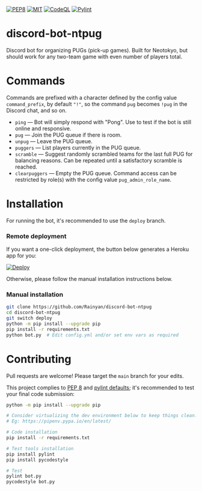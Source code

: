 [![PEP8](https://img.shields.io/badge/code%20style-pep8-orange.svg)](https://www.python.org/dev/peps/pep-0008/)
[![MIT](https://img.shields.io/github/license/Rainyan/discord-bot-ntpug)](LICENSE)
[![CodeQL](https://github.com/Rainyan/discord-bot-ntpug/actions/workflows/codeql-analysis.yml/badge.svg)](https://github.com/Rainyan/discord-bot-ntpug/actions/workflows/codeql-analysis.yml)
[![Pylint](https://github.com/Rainyan/discord-bot-ntpug/actions/workflows/pylint.yml/badge.svg)](https://github.com/Rainyan/discord-bot-ntpug/actions/workflows/pylint.yml)

# discord-bot-ntpug
Discord bot for organizing PUGs (pick-up games). Built for Neotokyo, but should work for any two-team game with even number of players total.

# Commands
Commands are prefixed with a character defined by the config value `command_prefix`, by default `"!"`, so the command `pug` becomes `!pug` in the Discord chat, and so on.
* `ping` — Bot will simply respond with "Pong". Use to test if the bot is still online and responsive.
* `pug` — Join the PUG queue if there is room.
* `unpug` — Leave the PUG queue.
* `puggers` — List players currently in the PUG queue.
* `scramble` — Suggest randomly scrambled teams for the last full PUG for balancing reasons. Can be repeated until a satisfactory scramble is reached.
* `clearpuggers` — Empty the PUG queue. Command access can be restricted by role(s) with the config value `pug_admin_role_name`.

# Installation
For running the bot, it's recommended to use the `deploy` branch.

### Remote deployment
If you want a one-click deployment, the button below generates a Heroku app for you:

[![Deploy](https://www.herokucdn.com/deploy/button.svg)](https://heroku.com/deploy?template=https://github.com/Rainyan/discord-bot-ntpug/tree/deploy)

Otherwise, please follow the manual installation instructions below.

### Manual installation
```sh
git clone https://github.com/Rainyan/discord-bot-ntpug
cd discord-bot-ntpug
git switch deploy
python -m pip install --upgrade pip
pip install -r requirements.txt
python bot.py  # Edit config.yml and/or set env vars as required
```

# Contributing
Pull requests are welcome! Please target the `main` branch for your edits.

This project complies to [PEP 8](https://www.python.org/dev/peps/pep-0008/) and [pylint defaults](https://pypi.org/project/pylint/); it's recommended to test your final code submission:
```sh
python -m pip install --upgrade pip

# Consider virtualizing the dev environment below to keep things clean.
# Eg: https://pipenv.pypa.io/en/latest/

# Code installation
pip install -r requirements.txt

# Test tools installation
pip install pylint
pip install pycodestyle

# Test
pylint bot.py
pycodestyle bot.py
```
